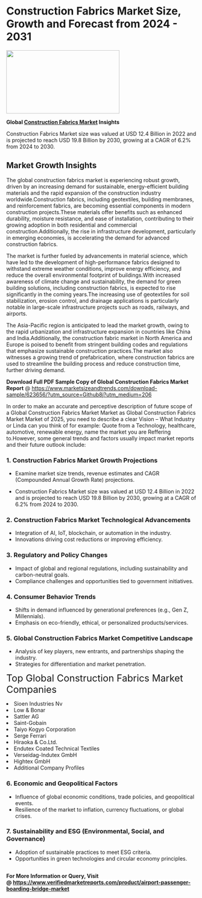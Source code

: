 <H1>Construction Fabrics Market Size, Growth and Forecast from 2024 - 2031</H1><img class="aligncenter size-medium wp-image-584254" src="https://thirdeyenews.in/wp-content/uploads/2024/09/Global-Market-Research-300x168.jpeg" alt="" width="300" height="168" /><p><strong>Global&nbsp;<a href="https://www.marketsizeandtrends.com/download-sample/623656/?utm_source=Github8j?utm_medium=206">Construction Fabrics Market</a> Insights</strong></p><p>Construction Fabrics Market size was valued at USD 12.4 Billion in 2022 and is projected to reach USD 19.8 Billion by 2030, growing at a CAGR of 6.2% from 2024 to 2030.</p><p><h2>Market Growth Insights</h2> <p>The global construction fabrics market is experiencing robust growth, driven by an increasing demand for sustainable, energy-efficient building materials and the rapid expansion of the construction industry worldwide.Construction fabrics, including geotextiles, building membranes, and reinforcement fabrics, are becoming essential components in modern construction projects.These materials offer benefits such as enhanced durability, moisture resistance, and ease of installation, contributing to their growing adoption in both residential and commercial construction.Additionally, the rise in infrastructure development, particularly in emerging economies, is accelerating the demand for advanced construction fabrics.</p> <p>The market is further fueled by advancements in material science, which have led to the development of high-performance fabrics designed to withstand extreme weather conditions, improve energy efficiency, and reduce the overall environmental footprint of buildings.With increased awareness of climate change and sustainability, the demand for green building solutions, including construction fabrics, is expected to rise significantly in the coming years.The increasing use of geotextiles for soil stabilization, erosion control, and drainage applications is particularly notable in large-scale infrastructure projects such as roads, railways, and airports.</p> <p>The Asia-Pacific region is anticipated to lead the market growth, owing to the rapid urbanization and infrastructure expansion in countries like China and India.Additionally, the construction fabric market in North America and Europe is poised to benefit from stringent building codes and regulations that emphasize sustainable construction practices.The market also witnesses a growing trend of prefabrication, where construction fabrics are used to streamline the building process and reduce construction time, further driving demand.</p> <p><span class=""><strong>Download Full PDF Sample Copy of Global Construction Fabrics Market Report</strong> @ <a href="https://www.marketsizeandtrends.com/download-sample/623656/?utm_source=Github8j?utm_medium=206" target="_blank">https://www.marketsizeandtrends.com/download-sample/623656/?utm_source=Github8j?utm_medium=206</a></span></p><p>In order to make an accurate and perceptive description of future scope of a Global&nbsp;Construction Fabrics Market Market as Global&nbsp;Construction Fabrics Market Market of 2025, you need to describe a clear Vision &ndash; What Industry or Linda can you think of for example: Quote from a Technology, healthcare, automotive, renewable energy, name the market you are Reffering to.However, some general trends and factors usually impact market reports and their future outlook include:</p><h3>1.&nbsp;<strong>Construction Fabrics Market Growth Projections</strong></h3><ul><li>Examine market size trends, revenue estimates and CAGR (Compounded Annual Growth Rate) projections.</li><li><p>Construction Fabrics Market size was valued at USD 12.4 Billion in 2022 and is projected to reach USD 19.8 Billion by 2030, growing at a CAGR of 6.2% from 2024 to 2030.</p></li></ul><h3>2.&nbsp;<strong>Construction Fabrics Market Technological Advancements</strong></h3><ul><li>Integration of AI, IoT, blockchain, or automation in the industry.</li><li>Innovations driving cost reductions or improving efficiency.</li></ul><h3>3.&nbsp;<strong>Regulatory and Policy Changes</strong></h3><ul><li>Impact of global and regional regulations, including sustainability and carbon-neutral goals.</li><li>Compliance challenges and opportunities tied to government initiatives.</li></ul><h3>4.&nbsp;<strong>Consumer Behavior Trends</strong></h3><ul><li>Shifts in demand influenced by generational preferences (e.g., Gen Z, Millennials).</li><li>Emphasis on eco-friendly, ethical, or personalized products/services.</li></ul><h3>5.&nbsp;<strong>Global Construction Fabrics Market Competitive Landscape</strong></h3><ul><li>Analysis of key players, new entrants, and partnerships shaping the industry.</li><li>Strategies for differentiation and market penetration.</li></ul><p data-pm-slice="1 1 []"><span style="color: inherit; font-family: inherit; font-size: 25px;">Top Global Construction Fabrics Market Companies</span></p><div class="" data-test-id=""><p><li>Sioen Industries Nv</li><li> Low & Bonar</li><li> Sattler AG</li><li> Saint-Gobain</li><li> Taiyo Kogyo Corporation</li><li> Serge Ferrari</li><li> Hiraoka & Co.Ltd.</li><li> Endutex Coated Technical Textiles</li><li> Verseidag-Indutex GmbH</li><li> Hightex GmbH</li><li> Additional Company Profiles</li></p></div><h3>6.&nbsp;<strong>Economic and Geopolitical Factors</strong></h3><ul><li>Influence of global economic conditions, trade policies, and geopolitical events.</li><li>Resilience of the market to inflation, currency fluctuations, or global crises.</li></ul><h3>7.&nbsp;<strong>Sustainability and ESG (Environmental, Social, and Governance)</strong></h3><ul><li>Adoption of sustainable practices to meet ESG criteria.</li><li>Opportunities in green technologies and circular economy principles.</li></ul><h2><strong style="font-size: 14px;">For More Information or Query, Visit @&nbsp;</strong><a style="background-color: #ffffff; font-size: 14px;" href="https://www.marketsizeandtrends.com/report/construction-fabrics-market/" target="_blank">https://www.verifiedmarketreports.com/product/airport-passenger-boarding-bridge-market</a></h2>
